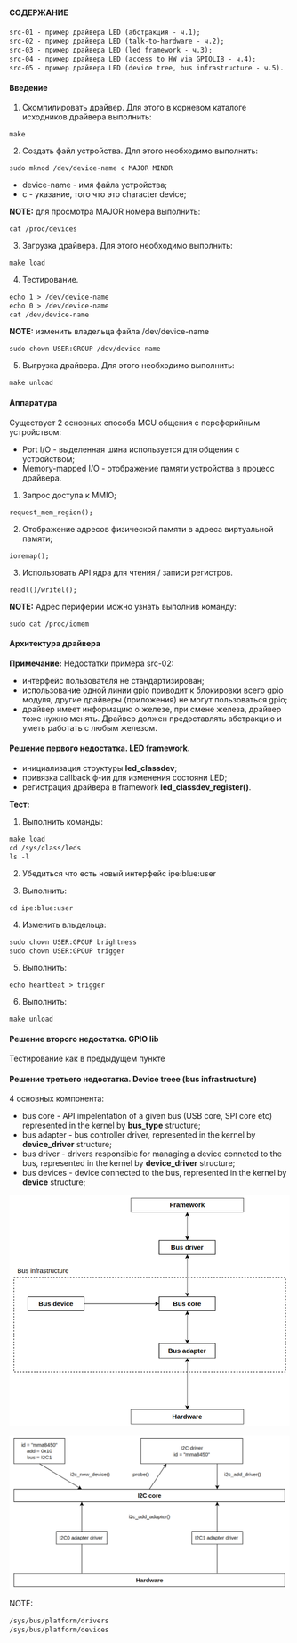 #### СОДЕРЖАНИЕ

```
src-01 - пример драйвера LED (абстракция - ч.1);
src-02 - пример драйвера LED (talk-to-hardware - ч.2);
src-03 - пример драйвера LED (led framework - ч.3); 
src-04 - пример драйвера LED (access to HW via GPIOLIB - ч.4);
src-05 - пример драйвера LED (device tree, bus infrastructure - ч.5).
```

#### Введение

1. Скомпилировать драйвер. Для этого в корневом каталоге исходников драйвера выполнить:
```
make
```

2. Создать файл устройства. Для этого необходимо выполнить:
```
sudo mknod /dev/device-name c MAJOR MINOR
```
- device-name - имя файла устройства;
- с - указание, того что это character device;

**NOTE:** для просмотра MAJOR номера выполнить:
```
cat /proc/devices
```

3. Загрузка драйвера. Для этого необходимо выполнить:
```
make load
```

4. Тестирование. 
```
echo 1 > /dev/device-name
echo 0 > /dev/device-name
cat /dev/device-name
```

**NOTE:** изменить владельца файла /dev/device-name
```
sudo chown USER:GROUP /dev/device-name
```

5. Выгрузка драйвера. Для этого необходимо выполнить:
```
make unload
```

#### Аппаратура

Существует 2 основных способа MCU общения с переферийным устройством:
- Port I/O - выделенная шина используется для общения с устройством;
- Memory-mapped I/O - отображение памяти устройства в процесс драйвера.

1. Запрос доступа к MMIO;
```
request_mem_region();
```

2. Отображение адресов физической памяти в адреса виртуальной памяти;
```
ioremap();
```

3. Использовать API ядра для чтения / записи регистров.
```
readl()/writel();
```

**NOTE:**
Адрес периферии можно узнать выполнив команду:
```
sudo cat /proc/iomem
```

#### Архитектура драйвера

**Примечание:** Недостатки примера src-02:

- интерфейс пользователя не стандартизирован;
- использование одной линии gpio приводит к блокировки всего gpio модуля, другие драйверы (приложения)
не могут пользоваться gpio;
- драйвер имеет информацию о железе, при смене железа, драйвер тоже нужно менять. Драйвер должен
предоставлять абстракцию и уметь работать с любым железом.

#### Решение первого недостатка. LED framework.

- инициализация структуры **led_classdev**;
- привязка callback ф-ии для изменения состояни LED;
- регистрация драйвера в framework **led_classdev_register()**.

**Тест:**
1. Выполнить команды:

```
make load
cd /sys/class/leds
ls -l
```

2. Убедиться что есть новый интерфейс ipe:blue:user

3. Выполнить:
```
cd ipe:blue:user
```
4. Изменить влыдельца:
```
sudo chown USER:GPOUP brightness
sudo chown USER:GPOUP trigger
```
5. Выполнить:
```
echo heartbeat > trigger
```

6. Выполнить:
```
make unload
```

#### Решение второго недостатка. GPIO lib

Тестирование как в предыдущем пункте

#### Решение третьего недостатка. Device treee (bus infrastructure)

4 основных компонента:
- bus core - API impelentation of a given bus (USB core, SPI core etc) represented in the kernel by **bus_type** structure;
- bus adapter - bus controller driver, represented in the kernel by **device_driver** structure;
- bus driver - drivers responsible for managing a device conneted to the bus, represented in the kernel by **device_driver** structure;
- bus devices - device connected to the bus, represented in the kernel by **device** structure;

![driver-bus](https://github.com/GIYura/raspi/blob/main/drivers/ldd/led/driver-bus.png)

![i2c-bus](https://github.com/GIYura/raspi/blob/main/drivers/ldd/led/i2c-bus.png)

NOTE:
```
/sys/bus/platform/drivers
/sys/bus/platform/devices
```

